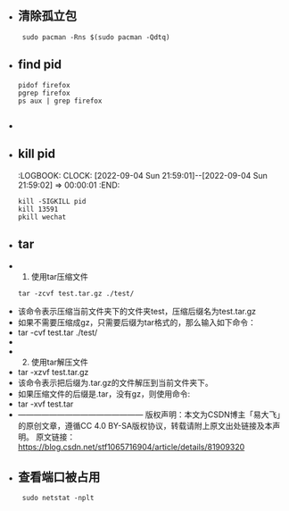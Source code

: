 - ## 清除孤立包
  ```
   sudo pacman -Rns $(sudo pacman -Qdtq)
  ```
- ## find pid
  ```
  pidof firefox
  pgrep firefox
  ps aux | grep firefox
  ```
- ##
- ## kill pid
  :LOGBOOK:
  CLOCK: [2022-09-04 Sun 21:59:01]--[2022-09-04 Sun 21:59:02] =>  00:00:01
  :END:
  ```
  kill -SIGKILL pid
  kill 13591
  pkill wechat
  ```
- ## tar
- 1. 使用tar压缩文件
  ```
  tar -zcvf test.tar.gz ./test/  
  ```
- 该命令表示压缩当前文件夹下的文件夹test，压缩后缀名为test.tar.gz
- 如果不需要压缩成gz，只需要后缀为tar格式的，那么输入如下命令：
- tar -cvf test.tar ./test/
-
- 2. 使用tar解压文件
- tar -xzvf test.tar.gz
- 该命令表示把后缀为.tar.gz的文件解压到当前文件夹下。
- 如果压缩文件的后缀是.tar，没有gz，则使用命令:
- tar -xvf test.tar
- ————————————————
  版权声明：本文为CSDN博主「易大飞」的原创文章，遵循CC 4.0 BY-SA版权协议，转载请附上原文出处链接及本声明。
  原文链接：https://blog.csdn.net/stf1065716904/article/details/81909320
- ## 查看端口被占用
  ```
   sudo netstat -nplt
  ```